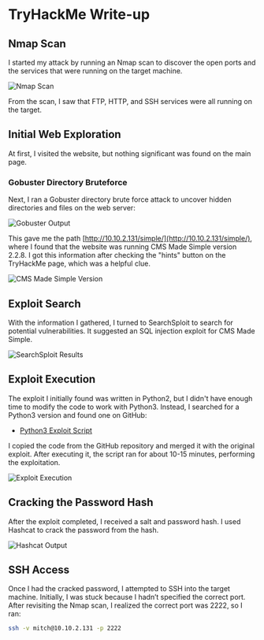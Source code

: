 # TryHackMe Write-up

## Nmap Scan
I started my attack by running an Nmap scan to discover the open ports and the services that were running on the target machine.

![Nmap Scan](https://hackmd.io/_uploads/rkGHNORRkg.png)

From the scan, I saw that FTP, HTTP, and SSH services were all running on the target.

## Initial Web Exploration
At first, I visited the website, but nothing significant was found on the main page. 

### Gobuster Directory Bruteforce
Next, I ran a Gobuster directory brute force attack to uncover hidden directories and files on the web server:

![Gobuster Output](https://hackmd.io/_uploads/rJvZBOACyg.png)

This gave me the path [http://10.10.2.131/simple/](http://10.10.2.131/simple/), where I found that the website was running CMS Made Simple version 2.2.8. I got this information after checking the "hints" button on the TryHackMe page, which was a helpful clue.

![CMS Made Simple Version](https://hackmd.io/_uploads/HJcwSu0AJe.png)

## Exploit Search
With the information I gathered, I turned to SearchSploit to search for potential vulnerabilities. It suggested an SQL injection exploit for CMS Made Simple.

![SearchSploit Results](https://hackmd.io/_uploads/ryFU8_AAyg.png)

## Exploit Execution
The exploit I initially found was written in Python2, but I didn't have enough time to modify the code to work with Python3. Instead, I searched for a Python3 version and found one on GitHub:

- [Python3 Exploit Script](https://github.com/Jason-Siu/CVE-2019-9053-Exploit-in-Python-3/blob/main/46635.py)

I copied the code from the GitHub repository and merged it with the original exploit. After executing it, the script ran for about 10-15 minutes, performing the exploitation.

![Exploit Execution](https://hackmd.io/_uploads/rJ_30dCRke.png)

## Cracking the Password Hash
After the exploit completed, I received a salt and password hash. I used Hashcat to crack the password from the hash.

![Hashcat Output](https://hackmd.io/_uploads/S1lGxFR0yl.png)

## SSH Access
Once I had the cracked password, I attempted to SSH into the target machine. Initially, I was stuck because I hadn’t specified the correct port. After revisiting the Nmap scan, I realized the correct port was 2222, so I ran:

```bash
ssh -v mitch@10.10.2.131 -p 2222
